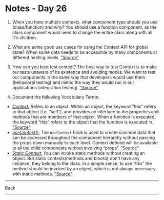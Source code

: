 # Notes - Day 26

1. When you have multiple contexts, what component type should you use (class/function) and why? You should use a function component, as the class component would need to change the entire class along with all it's children.

2. What are some good use cases for using the Context API for global state? When some data needs to be accessible by many components at different nesting levels.  <a href = "https://reactjs.org/docs/context.html">"Source"</a>

3. How can you best test context? The best way to test Context is to make our tests unaware of its existence and avoiding mocks. We want to test our components in the same way that developers would use them (behavioral testing) and mimic the way they would run in our applications (integration testing). <a href = "https://www.samdawson.dev/article/react-context-testing">"Source"</a>

4. Document the following Vocabulary Terms:

- <u>*Context:*</u> Refers to an object. Within an object, the keyword “this” refers to that object (i.e. “self”), and provides an interface to the properties and methods that are members of that object. When a function is executed, the keyword “this” refers to the object that the function is executed in. <a href = "https://blog.kevinchisholm.com/javascript/context-object-literals/#:~:text=In%20JavaScript%2C%20%E2%80%9Ccontext%E2%80%9D%20refers,the%20function%20is%20executed%20in.">"Source"</a>
- <u>*useContext():*</u> The `useContext` hook is used to create common data that can be accessed throughout the component hierarchy without passing the props down manually to each level. Context defined will be available to all the child components without involving “props”. <a href = "https://medium.com/technofunnel/usecontext-in-react-hooks-aa9a60b8a461#:~:text=%E2%80%9CuseContext%E2%80%9D%20hook%20is%20used%20to,components%20without%20involving%20%E2%80%9Cprops%E2%80%9D.">"Source"</a>
- <u>*Static Context:*</u> You can invoke static methods without creating an object. But static contexts(methods and blocks) don't have any instance, they belong to the class. In a simple sense, to use “this” the method should be invoked by an object, which is not always necessary with static methods. <a href = "https://www.tutorialspoint.com/is-it-possible-to-use-this-keyword-in-static-context-in-java#:~:text=You%20can%20invoke%20static%20methods%20without%20creating%20an%20object.&text=But%20static%20contexts(methods%20and,always%20necessary%20with%20static%20methods.">"Source"</a>

---
<a href = "https://github.com/scottie-l/reading-notes/tree/main/reading-notes-401">Back</a>

---
